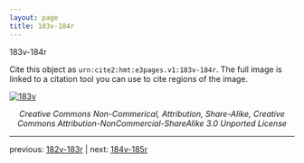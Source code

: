 ```yaml
---
layout: page
title: 183v-184r
---
```


183v-184r

Cite this object as `urn:cite2:hmt:e3pages.v1:183v-184r`.  The full image is linked to a citation tool you can use to cite regions of the image.

[![183v](http://www.homermultitext.org/iipsrv?IIIF=/project/homer/pyramidal/deepzoom/hmt/e3bifolio/v1/null.tif/full/800,/0/default.jpg)](http://www.homermultitext.org/ict2/?urn=urn:cite2:hmt:e3bifolio.v1:null) 

<p style="text-align: center; font-style: italic;">Creative Commons Non-Commerical, Attribution, Share-Alike, Creative Commons Attribution-NonCommercial-ShareAlike 3.0 Unported License</p>

---

previous: [182v-183r](../182v-183r/) | next: [184v-185r](../184v-185r/)